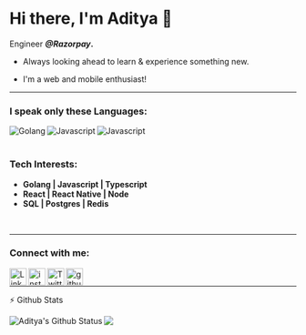 # Hi there, I'm Aditya 👋

Engineer **_@Razorpay_.**

- Always looking ahead to learn & experience something new.

- I'm a web and mobile enthusiast!

<hr/>

### I speak only these Languages:
<img align="left" alt="Golang" src="https://img.icons8.com/color/50/000000/golang.png" />
<img align="left" alt="Javascript" src="https://img.icons8.com/color/50/000000/typescript.png" />
<img align="left" alt="Javascript" src="https://img.icons8.com/color/50/000000/javascript.png" />
<br/><br/>

### Tech Interests:

- **Golang | Javascript | Typescript**
- **React | React Native | Node**
- **SQL | Postgres | Redis**

<br/>

<!--<br/><br/><br/><hr/>-->



<hr/>

### Connect with me:

[<img align="left" alt="LinkedIn" width="30px" src="https://img.icons8.com/color/50/000000/linkedin.png" />][linkedin]
[<img align="left" alt="insta" width="30px" src="https://img.icons8.com/color/50/000000/instagram.png" />][instagram]
[<img align="left" alt="Twitter" width="30px" src="https://img.icons8.com/color/50/000000/twitter.png" />][twitter]
[<img align="left" alt="github" width="30px"  src="https://img.icons8.com/color/50/000000/github.png" />][github]

[twitter]: https://twitter.com/adijha07
[linkedin]: https://linkedin.com/in/adijha07
[github]: https://www.github.com/adijha
[instagram]: https://www.instagram.com/adijha07

<br/><hr/>

:zap: Github Stats

 <img align="left" alt="Aditya's Github Status" src="https://github-readme-stats.vercel.app/api?username=adijha&show_icons=true&hide_border=true&theme=dracula" />
 <img align="left" src="https://github-readme-stats.vercel.app/api/top-langs/?username=adijha&theme=dracula&layout=compact" />
